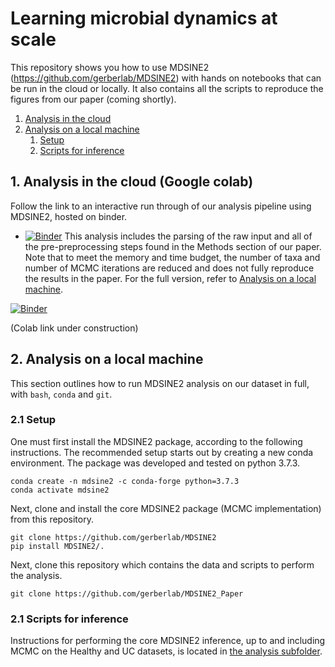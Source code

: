 # Learning microbial dynamics at scale



This repository shows you how to use MDSINE2 (https://github.com/gerberlab/MDSINE2) with hands on notebooks that can be run in the cloud or locally. It also contains all the scripts to reproduce the figures from our paper (coming shortly).

1. [Analysis in the cloud](#Cloud)  
2. [Analysis on a local machine](#Local)
    1. [Setup](#LocalSetup)
    2. [Scripts for inference](#LocalRun)

<a name="Cloud"/>

## 1. Analysis in the cloud (Google colab)
Follow the link to an interactive run through of our analysis pipeline using MDSINE2, hosted on binder.
- [![Binder](https://mybinder.org/badge_logo.svg)](https://mybinder.org/v2/gh/gerberlab/MDSINE2_Paper/HEAD?filepath=bindertutorials)
This analysis includes the parsing of the raw input and all of the pre-preprocessing steps found in the 
Methods section of our paper.
Note that to meet the memory and time budget, the number of taxa and number of MCMC iterations are reduced and does not
fully reproduce the results in the paper.
For the full version, refer to [Analysis on a local machine](#Local).


[![Binder](https://mybinder.org/badge_logo.svg)](https://mybinder.org/v2/gh/gerberlab/MDSINE2_Paper/HEAD?filepath=bindertutorials)

(Colab link under construction)

<a name="Local"/>

## 2. Analysis on a local machine

This section outlines how to run MDSINE2 analysis on our dataset in full, with `bash`, `conda` and `git`.

<a name="LocalSetup"/>

### 2.1 Setup

One must first install the MDSINE2 package, according to the following instructions.
The recommended setup starts out by creating a new conda environment. 
The package was developed and tested on python 3.7.3.

```
conda create -n mdsine2 -c conda-forge python=3.7.3
conda activate mdsine2
```

Next, clone and install the core MDSINE2 package (MCMC implementation) from this repository.

```
git clone https://github.com/gerberlab/MDSINE2
pip install MDSINE2/.
```

Next, clone this repository which contains the data and scripts to perform the analysis.

```
git clone https://github.com/gerberlab/MDSINE2_Paper
```

<a name="LocalRun"/>

### 2.1 Scripts for inference

Instructions for performing the core MDSINE2 inference, up to and including MCMC on the Healthy and UC datasets,
 is located in [the analysis subfolder](analysis/README.md).
